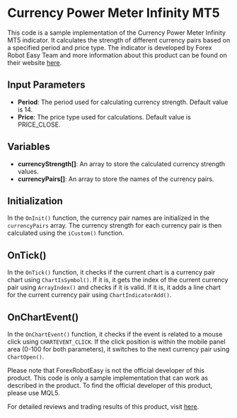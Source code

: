 # Currency Power Meter Infinity MT5

This code is a sample implementation of the Currency Power Meter Infinity MT5 indicator. It calculates the strength of different currency pairs based on a specified period and price type. The indicator is developed by Forex Robot Easy Team and more information about this product can be found on their website [here](https://forexroboteasy.com/forex-robot-review/currency-power-meter-infinity-mt5-review-strength-analysis-for-traders/).

## Input Parameters

- **Period**: The period used for calculating currency strength. Default value is 14.
- **Price**: The price type used for calculations. Default value is PRICE_CLOSE.

## Variables

- **currencyStrength[]**: An array to store the calculated currency strength values.
- **currencyPairs[]**: An array to store the names of the currency pairs.

## Initialization

In the `OnInit()` function, the currency pair names are initialized in the `currencyPairs` array. The currency strength for each currency pair is then calculated using the `iCustom()` function.

## OnTick()

In the `OnTick()` function, it checks if the current chart is a currency pair chart using `ChartIsSymbol()`. If it is, it gets the index of the current currency pair using `ArrayIndex()` and checks if it is valid. If it is, it adds a line chart for the current currency pair using `ChartIndicatorAdd()`.

## OnChartEvent()

In the `OnChartEvent()` function, it checks if the event is related to a mouse click using `CHARTEVENT_CLICK`. If the click position is within the mobile panel area (0-100 for both parameters), it switches to the next currency pair using `ChartOpen()`.

Please note that ForexRobotEasy is not the official developer of this product. This code is only a sample implementation that can work as described in the product. To find the official developer of this product, please use MQL5.

For detailed reviews and trading results of this product, visit [here](https://forexroboteasy.com/forex-robot-review/currency-power-meter-infinity-mt5-review-strength-analysis-for-traders/).
